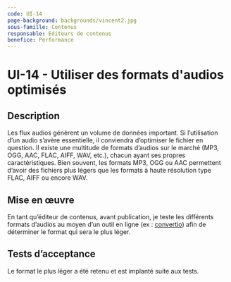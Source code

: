 ```yaml
---
code: UI-14
page-background: backgrounds/vincent2.jpg
sous-famille: Contenus
responsable: Editeurs de contenus
benefice: Performance
---
```

# UI-14 - Utiliser des formats d'audios optimisés

## Description

Les flux audios génèrent un volume de données important. Si l’utilisation d’un audio s’avère essentielle, il conviendra d’optimiser le fichier en question. Il existe une multitude de formats d’audios sur le marché (MP3, OGG, AAC, FLAC, AIFF, WAV, etc.), chacun ayant ses propres caractéristiques. Bien souvent, les formats MP3, OGG ou AAC permettent d’avoir des fichiers plus légers que les formats à haute résolution type FLAC, AIFF ou encore WAV.

## Mise en œuvre

En tant qu’éditeur de contenus, avant publication, je teste les différents formats d’audios au moyen d’un outil en ligne (ex : [convertio](https://convertio.co/fr/)) afin de déterminer le format qui sera le plus léger.

## Tests d’acceptance

Le format le plus léger a été retenu et est implanté suite aux tests.
